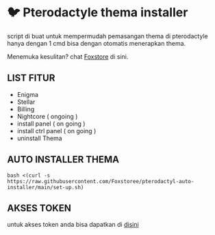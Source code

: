 # :bird: Pterodactyle thema installer

script di buat untuk mempermudah pemasangan thema di pterodactyle
hanya dengan 1 cmd bisa dengan otomatis menerapkan thema.

Menemuka kesulitan? chat [Foxstore](https://wa.me/6285372277748) di sini.

## LIST FITUR

- Enigma
- Stellar
- Billing
- Nightcore ( ongoing )
- install panel ( on going )
- install ctrl panel ( on going )
- uninstall Thema

## AUTO INSTALLER THEMA

```
bash <(curl -s https://raw.githubusercontent.com/Foxstoree/pterodactyl-auto-installer/main/set-up.sh)
```
## AKSES TOKEN
untuk akses token anda bisa dapatkan di [disini](https://t.me/Ceaserfox_bot)
